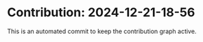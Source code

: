 # Contribution: 2024-12-21-18-56
This is an automated commit to keep the contribution graph active.
